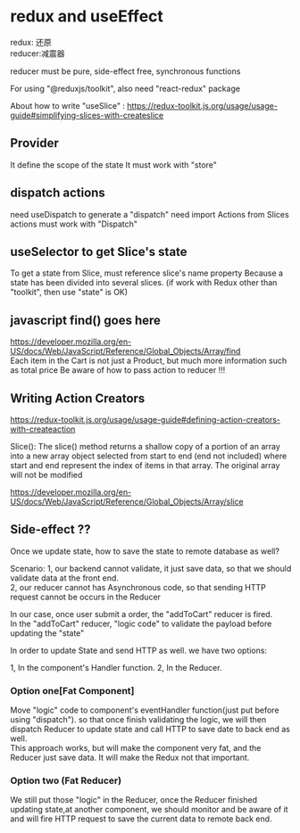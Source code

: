 # redux and useEffect

redux: 还原  
reducer:减震器

reducer must be pure, side-effect free, synchronous functions

For using "@reduxjs/toolkit", also need "react-redux" package

About how to write "useSlice" : https://redux-toolkit.js.org/usage/usage-guide#simplifying-slices-with-createslice

## Provider

It define the scope of the state
It must work with "store"

## dispatch actions

need useDispatch to generate a "dispatch"
need import Actions from Slices
actions must work with "Dispatch"

## useSelector to get Slice's state

To get a state from Slice, must reference slice's name property
Because a state has been divided into several slices.
(if work with Redux other than "toolkit", then use "state" is OK)

## javascript find() goes here

https://developer.mozilla.org/en-US/docs/Web/JavaScript/Reference/Global_Objects/Array/find  
Each item in the Cart is not just a Product, but much more information such as total price
Be aware of how to pass action to reducer !!!

## Writing Action Creators

https://redux-toolkit.js.org/usage/usage-guide#defining-action-creators-with-createaction

Slice(): The slice() method returns a shallow copy of a portion of an array into a new array object selected from start to end (end not included) where start and end represent the index of items in that array. The original array will not be modified

https://developer.mozilla.org/en-US/docs/Web/JavaScript/Reference/Global_Objects/Array/slice

## Side-effect ??

Once we update state, how to save the state to remote database as well?

Scenario:
1, our backend cannot validate, it just save data, so that we should validate data at the front end.  
2, our reducer cannot has Asynchronous code, so that sending HTTP request cannot be occurs in the Reducer

In our case, once user submit a order, the "addToCart" reducer is fired.  
In the "addToCart" reducer, "logic code" to validate the payload before updating
the "state"

In order to update State and send HTTP as well. we have two options:

1, In the component's Handler function.
2, In the Reducer.

### Option one[Fat Component]

Move "logic" code to component's eventHandler function(just put before using "dispatch"). so that once finish validating the logic, we will then dispatch Reducer to update state and call HTTP to save date to back end as well.  
This approach works, but will make the component very fat, and the Reducer just save data. It will make the Redux not that important.

### Option two (Fat Reducer)

We still put those "logic" in the Reducer, once the Reducer finished updating state,at another component, we should monitor and be aware of it and will fire HTTP request to save the current data to remote back end.
